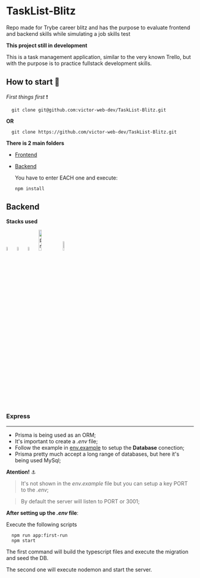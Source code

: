 # TaskList-Blitz
Repo made for Trybe career blitz and has the purpose to evaluate frontend and backend skills while simulating a job skills test

**This project still in development**

This is a task management application, similar to the very known Trello, but with the purpose is to practice fullstack development skills.

## How to start :rocket:

*First things first* :exclamation:
``` 
  git clone git@github.com:victor-web-dev/TaskList-Blitz.git
```
**OR**
```
  git clone https://github.com/victor-web-dev/TaskList-Blitz.git
```


  **There is 2 main folders**
- [Frontend](/frontend)
- [Backend](/backend)
  
  You have to enter EACH one and execute:
  ```
  npm install
  ```
  
## Backend
  
**Stacks used**
  <p align="left">
  <img width=5% title="typescript" src="https://img.icons8.com/color/96/000000/typescript.png"/>
  <img width=5% title="nodejs" src="https://img.icons8.com/color/96/000000/nodejs.png"/>
  <img width=5% title="eslint" src="https://img.icons8.com/color/96/000000/eslint.png"/>
  <img width=12% title="prisma" src="https://website-v9.vercel.app/logo-white.svg"/>
  <img width=8% title="mysql" src="https://img.icons8.com/color/96/000000/mysql-logo.png"/>
  <h3>Express</h3>
</p>
<hr/>

- Prisma is being used as an ORM;
- It's important to create a *.env* file;
- Follow the example in [env.example](/backend/env.example) to setup the **Database** conection;
- Prisma pretty much accept a long range of databases, but here it's being used MySql;

**Atention!** :anchor:

  >It's not shown in the _env.example_ file but you can setup a key PORT to the _.env_;
  
  >By default the server will listen to PORT or 3001;



**After setting up the _.env_ file**:

Execute the following scripts

```
  npm run app:first-run
  npm start

```
The first command will build the typescript files and execute the migration and seed the DB.

The second one will execute nodemon and start the server.

